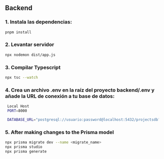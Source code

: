 ## Backend

### 1. Instala las dependencias:

```bash
pnpm install

```

### 2. Levantar servidor

```bash
npx nodemon dist/app.js
```

### 3. Compilar Typescript

```bash
npx tsc --watch
```

### 4. Crea un archivo .env en la raíz del proyecto backend/.env y añade la URL de conexión a tu base de datos:

```bash
 Local Host
 PORT=8000

 DATABASE_URL="postgresql://usuario:password@localhost:5432/projectsdb?schema=public"
```

### 5. After making changes to the Prisma model

```bash
npx prisma migrate dev --name <migrate_name>
npx prisma studio
npx prisma generate
```

